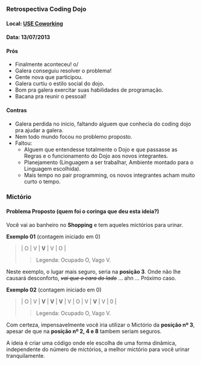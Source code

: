 ### Retrospectiva Coding Dojo
#### Local: [USE Coworking](http://www.usecoworking.com.br)
#### Data: 13/07/2013

#### Prós 
- Finalmente aconteceu! o/
- Galera conseguiu resolver o problema!
- Gente nova que participou.
- Galera curtiu o estilo social do dojo.
- Bom pra galera exercitar suas habilidades de programação.
- Bacana pra reunir o pessoal!

#### Contras
- Galera perdida no inicio, faltando alguem que conhecia do coding dojo pra ajudar a galera.
- Nem todo mundo focou no problemo proposto.
- Faltou:
  - Alguem que entendesse totalmente o Dojo e que passasse as Regras e o funcionamento do Dojo aos novos integrantes.
  - Planejamento (Linguagem a ser trabalhar, Ambiente montado para o Linguagem escolhida).
  - Mais tempo no pair programming, os novos integrantes acham muito curto o tempo.

### Mictório
#### Problema Proposto (quem foi o coringa que deu esta ideia?)
  Você vai ao banheiro no **Shopping** e tem aqueles mictórios para urinar.
  
  __Exemplo 01__
  (contagem iniciado em 0)
  >| O | V | **V** | V | O |
  >>Legenda: Ocupado O, Vago V.
  
  Neste exemplo, o lugar mais seguro, seria na **posição 3**. Onde não lhe causará desconforto, *~~vai que o cara do lado~~* ... ahn ... Próximo caso.
  
  __Exemplo 02__
  (contagem iniciado em 0)
  >| O | V | **V** | **V** | **V** | V | O | V | **V** | V | 0 |
  >>Legenda: Ocupado O, Vago V.
  
  Com certeza, impensavelmente você iria utilizar o Mictório da **posição nº 3**, apesar de que na **posição nº 2, 4 e 8** tambem seriam seguros.
  
  A ideia é criar uma código onde ele escolha de uma forma dinâmica, independente do número de mictórios, a melhor mictório para você urinar tranquilamente.
